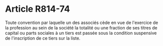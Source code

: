 # Article R814-74

Toute convention par laquelle un des associés cède en vue de l'exercice de la profession au sein de la société la totalité ou une fraction de ses titres de capital ou parts sociales à un tiers est passée sous la condition suspensive de l'inscription de ce tiers sur la liste.

